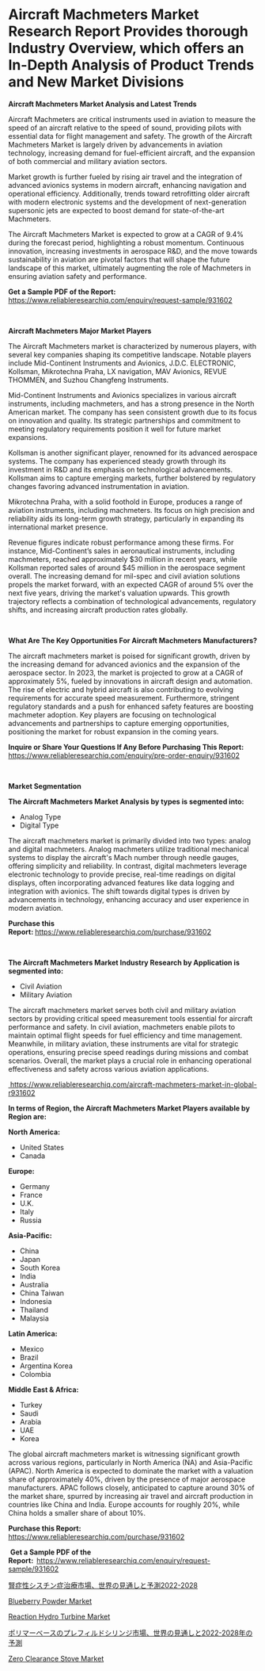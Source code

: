 <p><h1>Aircraft Machmeters Market Research Report Provides thorough Industry Overview, which offers an In-Depth Analysis of Product Trends and New Market Divisions</h1></p><p><strong>Aircraft Machmeters Market Analysis and Latest Trends</strong></p>
<p><p>Aircraft Machmeters are critical instruments used in aviation to measure the speed of an aircraft relative to the speed of sound, providing pilots with essential data for flight management and safety. The growth of the Aircraft Machmeters Market is largely driven by advancements in aviation technology, increasing demand for fuel-efficient aircraft, and the expansion of both commercial and military aviation sectors.</p><p>Market growth is further fueled by rising air travel and the integration of advanced avionics systems in modern aircraft, enhancing navigation and operational efficiency. Additionally, trends toward retrofitting older aircraft with modern electronic systems and the development of next-generation supersonic jets are expected to boost demand for state-of-the-art Machmeters.</p><p>The Aircraft Machmeters Market is expected to grow at a CAGR of 9.4% during the forecast period, highlighting a robust momentum. Continuous innovation, increasing investments in aerospace R&D, and the move towards sustainability in aviation are pivotal factors that will shape the future landscape of this market, ultimately augmenting the role of Machmeters in ensuring aviation safety and performance.</p></p>
<p><strong>Get a Sample PDF of the Report:&nbsp;</strong> <a href="https://www.reliableresearchiq.com/enquiry/request-sample/931602">https://www.reliableresearchiq.com/enquiry/request-sample/931602</a></p>
<p>&nbsp;</p>
<p><strong>Aircraft Machmeters Major Market Players</strong></p>
<p><p>The Aircraft Machmeters market is characterized by numerous players, with several key companies shaping its competitive landscape. Notable players include Mid-Continent Instruments and Avionics, J.D.C. ELECTRONIC, Kollsman, Mikrotechna Praha, LX navigation, MAV Avionics, REVUE THOMMEN, and Suzhou Changfeng Instruments.</p><p>Mid-Continent Instruments and Avionics specializes in various aircraft instruments, including machmeters, and has a strong presence in the North American market. The company has seen consistent growth due to its focus on innovation and quality. Its strategic partnerships and commitment to meeting regulatory requirements position it well for future market expansions.</p><p>Kollsman is another significant player, renowned for its advanced aerospace systems. The company has experienced steady growth through its investment in R&D and its emphasis on technological advancements. Kollsman aims to capture emerging markets, further bolstered by regulatory changes favoring advanced instrumentation in aviation.</p><p>Mikrotechna Praha, with a solid foothold in Europe, produces a range of aviation instruments, including machmeters. Its focus on high precision and reliability aids its long-term growth strategy, particularly in expanding its international market presence.</p><p>Revenue figures indicate robust performance among these firms. For instance, Mid-Continent’s sales in aeronautical instruments, including machmeters, reached approximately $30 million in recent years, while Kollsman reported sales of around $45 million in the aerospace segment overall. The increasing demand for mil-spec and civil aviation solutions propels the market forward, with an expected CAGR of around 5% over the next five years, driving the market's valuation upwards. This growth trajectory reflects a combination of technological advancements, regulatory shifts, and increasing aircraft production rates globally.</p></p>
<p>&nbsp;</p>
<p><strong>What Are The Key Opportunities For Aircraft Machmeters Manufacturers?</strong></p>
<p><p>The aircraft machmeters market is poised for significant growth, driven by the increasing demand for advanced avionics and the expansion of the aerospace sector. In 2023, the market is projected to grow at a CAGR of approximately 5%, fueled by innovations in aircraft design and automation. The rise of electric and hybrid aircraft is also contributing to evolving requirements for accurate speed measurement. Furthermore, stringent regulatory standards and a push for enhanced safety features are boosting machmeter adoption. Key players are focusing on technological advancements and partnerships to capture emerging opportunities, positioning the market for robust expansion in the coming years.</p></p>
<p><strong>Inquire or Share Your Questions If Any Before Purchasing This Report:</strong> <a href="https://www.reliableresearchiq.com/enquiry/pre-order-enquiry/931602">https://www.reliableresearchiq.com/enquiry/pre-order-enquiry/931602</a></p>
<p>&nbsp;</p>
<p><strong>Market Segmentation</strong></p>
<p><strong>The Aircraft Machmeters Market Analysis by types is segmented into:</strong></p>
<p><ul><li>Analog Type</li><li>Digital Type</li></ul></p>
<p><p>The aircraft machmeters market is primarily divided into two types: analog and digital machmeters. Analog machmeters utilize traditional mechanical systems to display the aircraft's Mach number through needle gauges, offering simplicity and reliability. In contrast, digital machmeters leverage electronic technology to provide precise, real-time readings on digital displays, often incorporating advanced features like data logging and integration with avionics. The shift towards digital types is driven by advancements in technology, enhancing accuracy and user experience in modern aviation.</p></p>
<p><strong>Purchase this Report:&nbsp;</strong><a href="https://www.reliableresearchiq.com/purchase/931602">https://www.reliableresearchiq.com/purchase/931602</a></p>
<p>&nbsp;</p>
<p><strong>The Aircraft Machmeters Market Industry Research by Application is segmented into:</strong></p>
<p><ul><li>Civil Aviation</li><li>Military Aviation</li></ul></p>
<p><p>The aircraft machmeters market serves both civil and military aviation sectors by providing critical speed measurement tools essential for aircraft performance and safety. In civil aviation, machmeters enable pilots to maintain optimal flight speeds for fuel efficiency and time management. Meanwhile, in military aviation, these instruments are vital for strategic operations, ensuring precise speed readings during missions and combat scenarios. Overall, the market plays a crucial role in enhancing operational effectiveness and safety across various aviation applications.</p></p>
<p><a href="https://www.reliableresearchiq.com/aircraft-machmeters-market-in-global-r931602">&nbsp;https://www.reliableresearchiq.com/aircraft-machmeters-market-in-global-r931602</a></p>
<p><strong>In terms of Region, the Aircraft Machmeters Market Players available by Region are:</strong></p>
<p>
    <p> <strong> North America: </strong>
        <ul>
            <li>United States</li>
            <li>Canada</li>
        </ul>
        </p> 
    <p> <strong> Europe: </strong>
        <ul>
            <li>Germany</li>
            <li>France</li>
            <li>U.K.</li>
            <li>Italy</li>
            <li>Russia</li>
        </ul>
        </p> 
    <p> <strong> Asia-Pacific: </strong>
        <ul>
            <li>China</li>
            <li>Japan</li>
            <li>South Korea</li>
            <li>India</li>
            <li>Australia</li>
            <li>China Taiwan</li>
            <li>Indonesia</li>
            <li>Thailand</li>
            <li>Malaysia</li>
        </ul>
        </p> 
    <p> <strong> Latin America: </strong>
        <ul>
            <li>Mexico</li>
            <li>Brazil</li>
            <li>Argentina Korea</li>
            <li>Colombia</li>
        </ul>
        </p> 
    <p> <strong> Middle East & Africa: </strong>
        <ul>
            <li>Turkey</li>
            <li>Saudi</li>
            <li>Arabia</li>
            <li>UAE</li>
            <li>Korea</li>
        </ul>
    </p>
    </p>
<p><p>The global aircraft machmeters market is witnessing significant growth across various regions, particularly in North America (NA) and Asia-Pacific (APAC). North America is expected to dominate the market with a valuation share of approximately 40%, driven by the presence of major aerospace manufacturers. APAC follows closely, anticipated to capture around 30% of the market share, spurred by increasing air travel and aircraft production in countries like China and India. Europe accounts for roughly 20%, while China holds a smaller share of about 10%.</p></p>
<p><strong>Purchase this Report: </strong><a href="https://www.reliableresearchiq.com/purchase/931602">https://www.reliableresearchiq.com/purchase/931602</a></p>
<p>&nbsp;<strong>Get a Sample PDF of the Report:&nbsp;&nbsp;</strong><a href="https://www.reliableresearchiq.com/enquiry/request-sample/931602">https://www.reliableresearchiq.com/enquiry/request-sample/931602</a></p>
<p><strong></strong></p>
<p><p><a href="https://medium.com/@mares423/nephropathic-cystinosis-treatment-market-global-outlook-and-forecast-2022-2028-c48a4038d38b">腎症性シスチン症治療市場、世界の見通しと予測2022-2028</a></p><p><a href="https://www.linkedin.com/pulse/blueberry-powder-market-insights-product-type-application-trends-yxzqf?trackingId=nWrD1YbsTPuRJ5Y8rPMAvA%3D%3D">Blueberry Powder Market</a></p><p><a href="https://medium.com/@kstephenurdes435/the-global-reaction-hydro-turbine-market-is-projected-to-experience-an-annual-growth-rate-of-9-7-9c9062504407">Reaction Hydro Turbine Market</a></p><p><a href="https://medium.com/@mares423/polymer-based-prefilled-syringes-market-global-outlook-and-forecast-2022-2028-3e4219155cab">ポリマーベースのプレフィルドシリンジ市場、世界の見通しと2022-2028年の予測</a></p><p><a href="https://medium.com/@laurenperkins14/the-zero-clearance-stove-market-has-grown-significantly-as-a-result-of-several-important-causes-c805cf983a62">Zero Clearance Stove Market</a></p></p>